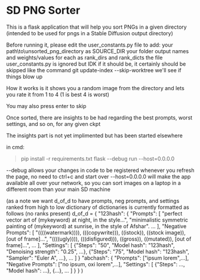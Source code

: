 # SD PNG Sorter

This is a flask application that will help you sort PNGs in a given directory (intended to be used for pngs in a Stable Diffusion output directory)

Before running it, please edit the user_constants.py file to add:
your path\to\unsorted_png_directory as SOURCE_DIR
your folder output names and weights/values for each as rank_dirs and rank_dicts
the file user_constants.py is ignored but IDK if it should be, it certainly should be skipped like the command
git update-index --skip-worktree <file>
we'll see if things blow up

How it works is it shows you a random image from the directory and lets you rate it from 1 to 4 (1 is best 4 is worst)

You may also press enter to skip

Once sorted, there are insights to be had regarding the best prompts, worst settings, and so on, for any given ckpt

The insights part is not yet implimented but has been started elsewhere

in cmd:
> pip install -r requirements.txt
> flask --debug run --host=0.0.0.0

--debug allows your changes in code to be registered whenever you refresh the page, no need to ctrl+c and start over
--host=0.0.0.0 will make the app available all over your network, so you can sort images on a laptop in a different room than your main SD machine


(as a note
we want d_of_d to have prompts, neg prompts, and settings ranked from high to low
dictionary of dictionaries is currently formatted as follows (no ranks present)
d_of_d =
	{
		"123hash":
			{
				"Prompts":
					[
						"perfect vector art of (mykeyword) at night, in the style...",
						"minimalistic symmetric painting of (mykeyword) at sunrise, in the style of Afshar".
						...
					],
				"Negative Prompts":
					[
						"((((watermark)))), (((copywrite))), ((istock)), ((stock image)), [out of frame]...",
						"((((ugly)))), (((disfigured))), ((gross)), ((mutated)), [out of frame]...",
						...
					],
				"Settings":
					[
						{"Steps": "50", "Model hash": "123hash", "Denoising strength": "0.25", ...},
						{"Steps": "75", "Model hash": "123hash", "Sampler": "Euler A", ...},
						...
					]
			}
		"abchash":
			{
				"Prompts":
					["ipsum lorem",...],
				"Negative Prompts":
					["no ipsum, oxi lorem",...],
				"Settings":
					[
						{"Steps": ..., "Model hash": ...},
						{...},
						...
					]
			}
	}
)